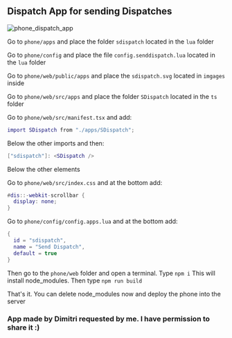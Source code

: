 ## Dispatch App for sending Dispatches
![phone_dispatch_app](https://user-images.githubusercontent.com/49867381/198904098-3711e276-4a47-4e90-b6ed-94b349cabb73.png)

Go to `phone/apps` and place the folder `sdispatch` located in the `lua` folder

Go to `phone/config` and place the file `config.senddispatch.lua` located in the `lua` folder

Go to `phone/web/public/apps` and place the `sdispatch.svg` located in `imgages` inside

Go to `phone/web/src/apps` and place the folder `SDispatch` located in the `ts` folder

Go to `phone/web/src/manifest.tsx` and add:
```lua
import SDispatch from "./apps/SDispatch";
```
Below the other imports and then:
```lua
["sdispatch"]: <SDispatch />
```
Below the other elements

Go to `phone/web/src/index.css` and at the bottom add:
```lua
#dis::-webkit-scrollbar {
  display: none;
}
```

Go to `phone/config/config.apps.lua` and at the bottom add:
```lua
{
  id = "sdispatch",
  name = "Send Dispatch",
  default = true
}
```

Then go to the `phone/web` folder and open a terminal. 
Type `npm i`
This will install node_modules.
Then type `npm run build`

That's it. You can delete node_modules now and deploy the phone into the server

### App made by Dimitri requested by me. I have permission to share it :)